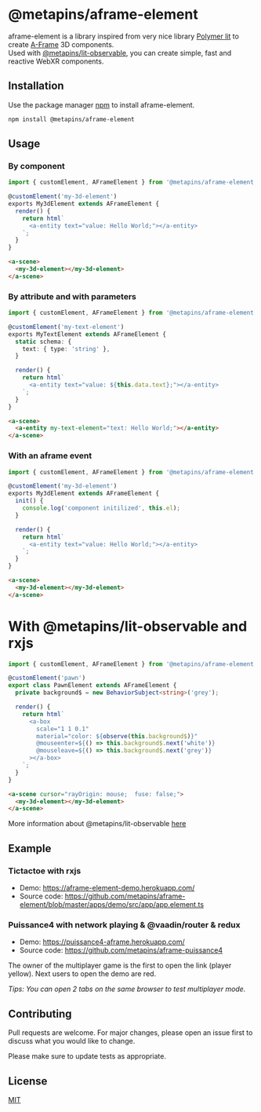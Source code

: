 # @metapins/aframe-element

aframe-element is a library inspired from very nice library [Polymer lit](https://lit.dev/) to create [A-Frame](https://aframe.io/) 3D components.  
Used with [@metapins/lit-observable](https://github.com/metapins/lit-observable), you can create simple, fast and reactive WebXR components.

## Installation

Use the package manager [npm](https://www.npmjs.com/package/@metapins/aframe-element) to install aframe-element.

```bash
npm install @metapins/aframe-element
```

## Usage

### By component

```typescript
import { customElement, AFrameElement } from '@metapins/aframe-element';

@customElement('my-3d-element')
exports My3dElement extends AFrameElement {
  render() {
    return html`
      <a-entity text="value: Hello World;"></a-entity>
    `;
  }
}
```

```html
<a-scene>
  <my-3d-element></my-3d-element>
</a-scene>
```

### By attribute and with parameters

```typescript
import { customElement, AFrameElement } from '@metapins/aframe-element';

@customElement('my-text-element')
exports MyTextElement extends AFrameElement {
  static schema: {
    text: { type: 'string' },
  }

  render() {
    return html`
      <a-entity text="value: ${this.data.text};"></a-entity>
    `;
  }
}
```

```html
<a-scene>
  <a-entity my-text-element="text: Hello World;"></a-entity>
</a-scene>
```

### With an aframe event

```typescript
import { customElement, AFrameElement } from '@metapins/aframe-element';

@customElement('my-3d-element')
exports My3dElement extends AFrameElement {
  init() {
    console.log('component initilized', this.el);
  }

  render() {
    return html`
      <a-entity text="value: Hello World;"></a-entity>
    `;
  }
}
```

```html
<a-scene>
  <my-3d-element></my-3d-element>
</a-scene>
```

# With @metapins/lit-observable and rxjs

```typescript
import { customElement, AFrameElement } from '@metapins/aframe-element';

@customElement('pawn')
export class PawnElement extends AFrameElement {
  private background$ = new BehaviorSubject<string>('grey');

  render() {
    return html`
      <a-box
        scale="1 1 0.1"
        material="color: ${observe(this.background$)}"
        @mouseenter=${() => this.background$.next('white')}
        @mouseleave=${() => this.background$.next('grey')}
      ></a-box>
    `;
  }
}
```

```html
<a-scene cursor="rayOrigin: mouse;  fuse: false;">
  <my-3d-element></my-3d-element>
</a-scene>
```

More information about @metapins/lit-observable [here](https://github.com/metapins/lit-observable)

## Example

### Tictactoe with rxjs

- Demo: https://aframe-element-demo.herokuapp.com/
- Source code: https://github.com/metapins/aframe-element/blob/master/apps/demo/src/app/app.element.ts

### Puissance4 with network playing & @vaadin/router & redux

- Demo: https://puissance4-aframe.herokuapp.com/
- Source code: https://github.com/metapins/aframe-puissance4

The owner of the multiplayer game is the first to open the link (player yellow). Next users to open the demo are red.

*Tips: You can open 2 tabs on the same browser to test multiplayer mode.*

## Contributing

Pull requests are welcome. For major changes, please open an issue first to discuss what you would like to change.

Please make sure to update tests as appropriate.

## License

[MIT](https://choosealicense.com/licenses/mit/)
